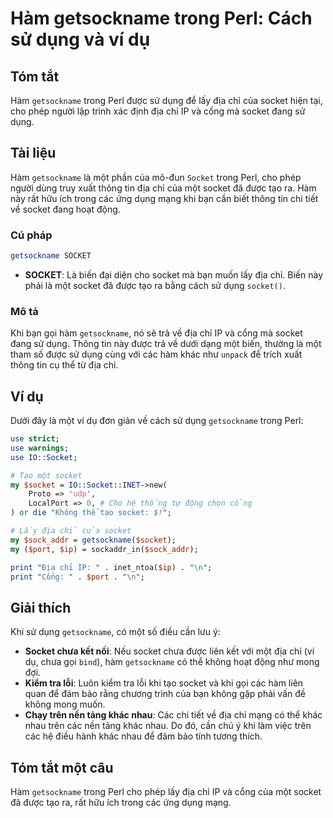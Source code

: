 <!--
Meta Description: # Hàm getsockname trong Perl: Cách sử dụng và ví dụ ## Tóm tắt Hàm `getsockname` trong Perl được sử dụng để lấy địa chỉ của socket hiện tại, cho phép ...
Meta Keywords: socket, địa, chỉ, một, getsockname
-->

# Hàm getsockname trong Perl: Cách sử dụng và ví dụ

## Tóm tắt
Hàm `getsockname` trong Perl được sử dụng để lấy địa chỉ của socket hiện tại, cho phép người lập trình xác định địa chỉ IP và cổng mà socket đang sử dụng.

## Tài liệu
Hàm `getsockname` là một phần của mô-đun `Socket` trong Perl, cho phép người dùng truy xuất thông tin địa chỉ của một socket đã được tạo ra. Hàm này rất hữu ích trong các ứng dụng mạng khi bạn cần biết thông tin chi tiết về socket đang hoạt động.

### Cú pháp
```perl
getsockname SOCKET
```

- **SOCKET**: Là biến đại diện cho socket mà bạn muốn lấy địa chỉ. Biến này phải là một socket đã được tạo ra bằng cách sử dụng `socket()`.

### Mô tả
Khi bạn gọi hàm `getsockname`, nó sẽ trả về địa chỉ IP và cổng mà socket đang sử dụng. Thông tin này được trả về dưới dạng một biến, thường là một tham số được sử dụng cùng với các hàm khác như `unpack` để trích xuất thông tin cụ thể từ địa chỉ.

## Ví dụ
Dưới đây là một ví dụ đơn giản về cách sử dụng `getsockname` trong Perl:

```perl
use strict;
use warnings;
use IO::Socket;

# Tạo một socket
my $socket = IO::Socket::INET->new(
    Proto => 'udp',
    LocalPort => 0, # Cho hệ thống tự động chọn cổng
) or die "Không thể tạo socket: $!";

# Lấy địa chỉ của socket
my $sock_addr = getsockname($socket);
my ($port, $ip) = sockaddr_in($sock_addr);

print "Địa chỉ IP: " . inet_ntoa($ip) . "\n";
print "Cổng: " . $port . "\n";
```

## Giải thích
Khi sử dụng `getsockname`, có một số điều cần lưu ý:

- **Socket chưa kết nối**: Nếu socket chưa được liên kết với một địa chỉ (ví dụ, chưa gọi `bind`), hàm `getsockname` có thể không hoạt động như mong đợi.
- **Kiểm tra lỗi**: Luôn kiểm tra lỗi khi tạo socket và khi gọi các hàm liên quan để đảm bảo rằng chương trình của bạn không gặp phải vấn đề không mong muốn.
- **Chạy trên nền tảng khác nhau**: Các chi tiết về địa chỉ mạng có thể khác nhau trên các nền tảng khác nhau. Do đó, cần chú ý khi làm việc trên các hệ điều hành khác nhau để đảm bảo tính tương thích.

## Tóm tắt một câu
Hàm `getsockname` trong Perl cho phép lấy địa chỉ IP và cổng của một socket đã được tạo ra, rất hữu ích trong các ứng dụng mạng.